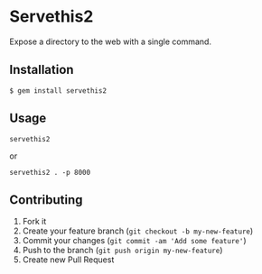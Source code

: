 # Servethis2

Expose a directory to the web with a single command.

## Installation

    $ gem install servethis2

## Usage

    servethis2

or

    servethis2 . -p 8000

## Contributing

1. Fork it
2. Create your feature branch (`git checkout -b my-new-feature`)
3. Commit your changes (`git commit -am 'Add some feature'`)
4. Push to the branch (`git push origin my-new-feature`)
5. Create new Pull Request
